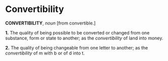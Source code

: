 # Convertibility

**CONVERTIBILITY**, _noun_ \[from convertible.\]

**1.** The quality of being possible to be converted or changed from one substance, form or state to another; as the _convertibility_ of land into money.

**2.** The quality of being changeable from one letter to another; as the _convertibility_ of m with b or of d into t.